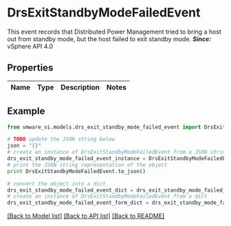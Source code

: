 # DrsExitStandbyModeFailedEvent

This event records that Distributed Power Management tried to bring a host out from standby mode, but the host failed to exit standby mode.  ***Since:*** vSphere API 4.0 

## Properties
Name | Type | Description | Notes
------------ | ------------- | ------------- | -------------

## Example

```python
from vmware_vi.models.drs_exit_standby_mode_failed_event import DrsExitStandbyModeFailedEvent

# TODO update the JSON string below
json = "{}"
# create an instance of DrsExitStandbyModeFailedEvent from a JSON string
drs_exit_standby_mode_failed_event_instance = DrsExitStandbyModeFailedEvent.from_json(json)
# print the JSON string representation of the object
print DrsExitStandbyModeFailedEvent.to_json()

# convert the object into a dict
drs_exit_standby_mode_failed_event_dict = drs_exit_standby_mode_failed_event_instance.to_dict()
# create an instance of DrsExitStandbyModeFailedEvent from a dict
drs_exit_standby_mode_failed_event_form_dict = drs_exit_standby_mode_failed_event.from_dict(drs_exit_standby_mode_failed_event_dict)
```
[[Back to Model list]](../README.md#documentation-for-models) [[Back to API list]](../README.md#documentation-for-api-endpoints) [[Back to README]](../README.md)


